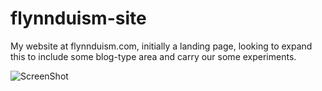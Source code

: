 flynnduism-site
===============

My website at flynnduism.com, initially a landing page, looking to expand this to include some blog-type area and carry our some experiments.

![ScreenShot](https://raw.github.com/flynnduism/flynnduism-site/master/readme-screenshot.png)
